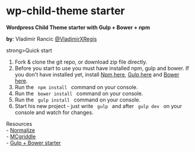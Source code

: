 # wp-child-theme starter
<strong>Wordpress Child Theme starter with Gulp + Bower + npm </strong>

<p>
<strong>by</strong>: Vladimir Rancic <a href="https://twitter.com/VladimirXRegis" target="_blank">@VladimirXRegis</a>
</p>

strong>Quick start</strong><br>
1. Fork & clone the git repo, or download zip file directly.<br>
2. Before you start to use you must have installed npm, gulp and bower. If you don't have installed yet, install <a href="https://www.npmjs.com/get-npm" target="_blank">Npm here</a>, <a href="https://github.com/gulpjs/gulp/blob/master/docs/getting-started.md" target="_blank">Gulp here</a> and <a href="http://bower.io/#install-bower" target="_blank">Bower here</a>.  
3. Run the <code> npm install </code> command on your console.<br>
3. Run the <code> bower install </code> command on your console.<br>
4. Run the <code> gulp install </code> command on your console.<br>
5. Start his new project - just write <code> gulp </code> and after <code> gulp dev </code> on your console and watch for changes.<br>

<p>
Resources <br>
- <a href="http://necolas.github.io/normalize.css/" target="_blank">Normalize</a> <br>
- <a href="https://github.com/jonsuh/mcgriddle" target="_blank">MCgriddle</a> <br>
- <a href="https://github.com/Regis011/my_gulp_bower_bootstrap_starter" target="_blank">Gulp + Bower starter</a> <br>
</p>
